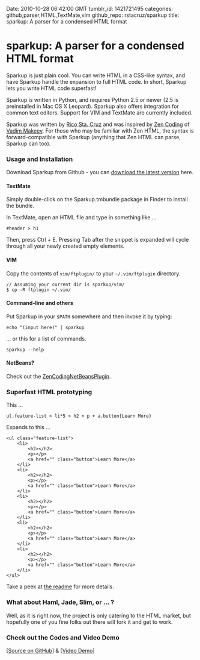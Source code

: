 Date: 2010-10-28 06:42:00 GMT
tumblr_id: 1421721495
categories: github,parser,HTML,TextMate,vim
github_repo: rstacruz/sparkup
title: sparkup: A parser for a condensed HTML format

# sparkup: A parser for a condensed HTML format

Sparkup is just plain cool. You can write HTML in a CSS-like syntax, and have Sparkup handle the expansion to full HTML code. In short, Sparkup lets you write HTML code superfast!

Sparkup is written in Python, and requires Python 2.5 or newer (2.5 is preinstalled in Mac OS X Leopard). Sparkup also offers integration for common text editors. Support for VIM and TextMate are currently included.

Sparkup was written by [Rico Sta. Cruz](http://github.com/rstacruz) and was inspired by [Zen Coding](http://code.google.com/p/zen-coding/) of [Vadim Makeev](http://pepelsbey.net/). For those who may be familiar with Zen HTML, the syntax is forward-compatible with Sparkup (anything that Zen HTML can parse, Sparkup can too).

### Usage and Installation

Download Sparkup from Github - you can [download the latest version](http://github.com/rstacruz/sparkup/downloads) here.

#### TextMate

Simply double-click on the Sparkup.tmbundle package in Finder to install the bundle.

In TextMate, open an HTML file and type in something like ...

    #header > h1
    
Then, press Ctrl + E. Pressing Tab after the snippet is expanded will cycle through all your newly created empty elements.

#### VIM

Copy the contents of `vim/ftplugin/` to your `~/.vim/ftplugin` directory.

    // Assuming your current dir is sparkup/vim/
    $ cp -R ftplugin ~/.vim/

#### Command-line and others

Put Sparkup in your `$PATH` somewhere and then invoke it by typing:

    echo "(input here)" | sparkup

... or this for a list of commands.

    sparkup --help

#### NetBeans?

Check out the [ZenCodingNetBeansPlugin](http://github.com/lorenzos/ZenCodingNetBeansPlugin).

### Superfast HTML prototyping

This ...

    ul.feature-list > li*5 > h2 + p + a.button{Learn More}

Expands to this ...

    <ul class="feature-list">
        <li>
            <h2></h2>
            <p></p>
            <a href="" class="button">Learn More</a>
        </li>
        <li>
            <h2></h2>
            <p></p>
            <a href="" class="button">Learn More</a>
        </li>
        <li>
            <h2></h2>
            <p></p>
            <a href="" class="button">Learn More</a>
        </li>
        <li>
            <h2></h2>
            <p></p>
            <a href="" class="button">Learn More</a>
        </li>
        <li>
            <h2></h2>
            <p></p>
            <a href="" class="button">Learn More</a>
        </li>
    </ul>

Take a peek at [the readme](http://github.com/rstacruz/sparkup#readme) for more details.

### What about Haml, Jade, Slim, or ... ?

Well, as it is right now, the project is only catering to the HTML market, but hopefully one of you fine folks out there will fork it and get to work.

### Check out the Codes and Video Demo

[[Source on GitHub](http://github.com/rstacruz/sparkup)] & [[Video Demo](http://www.youtube.com/watch?v=Jw3jipcenKc)]
